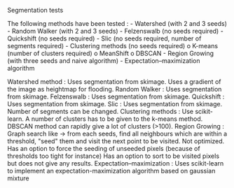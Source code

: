 Segmentation tests

The following methods have been tested :
	- Watershed (with 2 and 3 seeds)
	- Random Walker (with 2 and 3 seeds)
	- Felzenswalb (no seeds required)
	- Quickshift (no seeds required)
	- Slic (no seeds required, number of segments required)
	- Clustering methods (no seeds required)
		o K-means (number of clusters required)
		o MeanShift
		o DBSCAN
	- Region Growing (with three seeds and naive algorithm)
	- Expectation–maximization algorithm

Watershed method :
	Uses segmentation from skimage. Uses a gradient of the image as heightmap for flooding.
Random Walker :
	Uses segmentation from skimage.
Felzenswalb :
	Uses segmentation from skimage.
Quickshift :
	Uses segmentation from skimage. 
Slic :
	Uses segmentation from skimage. Number of segments can be changed.
Clustering methods :
	Use scikit-learn. A number of clusters has to be given to the k-means method. DBSCAN method can rapidly give a lot of clusters (>100).
Region Growing :
	Graph search like -> from each seeds, find all neighbours which are within a threshold, "seed" them and visit the next point to be visited.
	Not optimized. 
	Has an option to force the seeding of unseeded pixels (because of thresholds too tight for instance)
	Has an option to sort to be visited pixels but does not give any results.
Expectation–maximization :
	Uses scikit-learn to implement an expectation-maximization algorithm based on gaussian mixture
